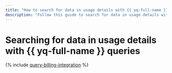 ```yaml
---
title: "How to search for data in usage details with {{ yq-full-name }} queries"
description: "Follow this guide to search for data in usage details with {{yq-full-name }} queries."
---
```


# Searching for data in usage details with {{ yq-full-name }} queries

{% include [query-billing-integration](../../query/_includes/billing.md) %}